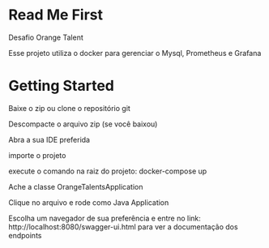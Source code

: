 # Read Me First
Desafio Orange Talent

Esse projeto utiliza o docker para gerenciar o Mysql, Prometheus e Grafana

# Getting Started
Baixe o zip ou clone o repositório git

Descompacte o arquivo zip (se você baixou)

Abra a sua IDE preferida

importe o projeto

execute o comando na raiz do projeto: docker-compose up

Ache a classe OrangeTalentsApplication

Clique no arquivo e rode como Java Application

Escolha um navegador de sua preferência e entre no link: http://localhost:8080/swagger-ui.html para ver a documentação dos endpoints
